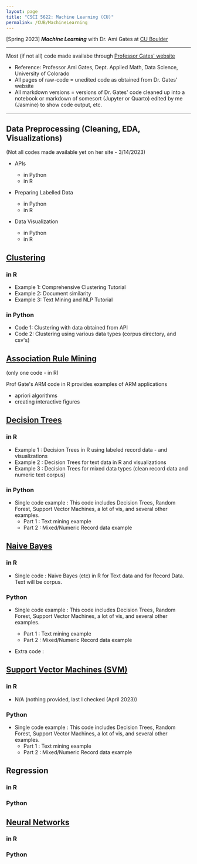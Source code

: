```yaml
---
layout: page
title: "CSCI 5622: Machine Learning (CU)"
permalink: /CUB/MachineLearning
---
```


[Spring 2023] ***Machine Learning*** with Dr. Ami Gates at [CU Boulder](../../CUB.md)

---

Most (if not all) code made availabe through [Professor Gates' website](https://gatesboltonanalytics.com/)

- Reference: Professor Ami Gates, Dept. Applied Math, Data Science, University of Colorado
- All pages of raw-code = unedited code as obtained from Dr. Gates' website
- All markdown versions = versions of Dr. Gates' code cleaned up into a notebook or markdown of somesort (Jupyter or Quarto) edited by me (Jasmine) to show code output, etc.

---

## Data Preprocessing (Cleaning, EDA, Visualizations)

(Not all codes made available yet on her site - 3/14/2023)
- APIs
    - in Python
    - in R

- Preparing Labelled Data
    - in Python
    - in R
- Data Visualization
    - in Python
    - in R

## [Clustering](Clustering/CUB-ML_Clustering.md)

### in R

- Example 1: Comprehensive Clustering Tutorial
- Example 2: Document similarity
- Example 3: Text Mining and NLP Tutorial

### in Python

- Code 1: Clustering with data obtained from API
- Code 2: Clustering using various data types (corpus directory, and csv's)

## [Association Rule Mining](ARM/CUB-ML_ARM.md)

(only one code - in R)

Prof Gate's ARM code in R provides examples of ARM applications
- apriori algorithms
- creating interactive figures

## [Decision Trees](DecisionTrees/CUB-ML_DT.qmd)
### in R
- Example 1 : Decision Trees in R using labeled record data - and visualizations
- Example 2 : Decision Trees for text data in R and visualizations
- Example 3 : Decision Trees for mixed data types (clean record data and numeric text corpus)

### in Python
- Single code example : This code includes Decision Trees, Random Forest, Support Vector Machines, a lot of vis, and several other examples.
    - Part 1 : Text mining example
    - Part 2 : Mixed/Numeric Record data example

## [Naive Bayes](NaiveBayes/CUB-ML_NB.qmd)
### in R
- Single code : Naive Bayes (etc) in R for Text data and for Record Data. Text will be corpus.

### Python

- Single code example : This code includes Decision Trees, Random Forest, Support Vector Machines, a lot of vis, and several other examples. 
    - Part 1 : Text mining example
    - Part 2 : Mixed/Numeric Record data example

- Extra code : 


## [Support Vector Machines (SVM)](SVM/CUB-ML_SVM.qmd)
### in R
- N/A (nothing provided, last I checked (April 2023))

### Python

- Single code example : This code includes Decision Trees, Random Forest, Support Vector Machines, a lot of vis, and several other examples. 
    - Part 1 : Text mining example
    - Part 2 : Mixed/Numeric Record data example

## Regression
### in R

### Python


## [Neural Networks](NN/CUB-ML_NN.qmd)
### in R

### Python